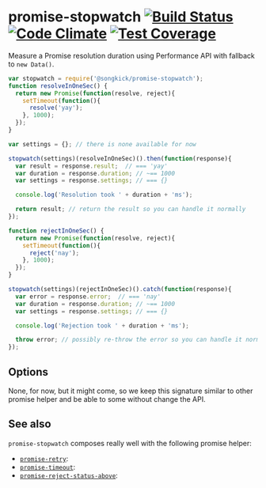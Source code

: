 # promise-stopwatch [![Build Status](https://travis-ci.org/songkick/promise-stopwatch.svg)](https://travis-ci.org/songkick/promise-stopwatch) [![Code Climate](https://codeclimate.com/github/songkick/promise-stopwatch/badges/gpa.svg)](https://codeclimate.com/github/songkick/promise-stopwatch) [![Test Coverage](https://codeclimate.com/github/songkick/promise-stopwatch/badges/coverage.svg)](https://codeclimate.com/github/songkick/promise-stopwatch/coverage)

Measure a Promise resolution duration using Performance API with fallback to `new Data()`.

```js
var stopwatch = require('@songkick/promise-stopwatch');
function resolveInOneSec() {
  return new Promise(function(resolve, reject){
    setTimeout(function(){
      resolve('yay');
    }, 1000);
  });
}

var settings = {}; // there is none available for now

stopwatch(settings)(resolveInOneSec)().then(function(response){
  var result = response.result;  // === 'yay'
  var duration = response.duration; // ~== 1000
  var settings = response.settings; // === {}

  console.log('Resolution took ' + duration + 'ms');

  return result; // return the result so you can handle it normally
});

function rejectInOneSec() {
  return new Promise(function(resolve, reject){
    setTimeout(function(){
      reject('nay');
    }, 1000);
  });
}

stopwatch(settings)(rejectInOneSec)().catch(function(response){
  var error = response.error;  // === 'nay'
  var duration = response.duration; // ~== 1000
  var settings = response.settings; // === {}

  console.log('Rejection took ' + duration + 'ms');

  throw error; // possibly re-throw the error so you can handle it normally
});
```

## Options

None, for now, but it might come, so we keep this signature similar to other promise helper and be able to some without change the API.

## See also

`promise-stopwatch` composes really well with the following promise helper:

* [`promise-retry`](https://github.com/songkick/promise-retry):
* [`promise-timeout`](https://github.com/songkick/promise-timeout):
* [`promise-reject-status-above`](https://github.com/songkick/promise-reject-status-above):
